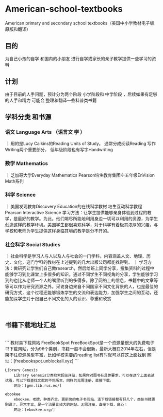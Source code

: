 # American-school-textbooks

  American primary and secondary school textbooks（美国中小学教材电子版原版和翻译）

## 目的

  为自己小孩的自学 和国内的小朋友 进行自学或家长的亲子教学提供一些学习的资料
<br/>

## 计划

  由于目前的人手问题，预计分为两个阶段  小学阶段和 中学阶段  ，后续如果有足够的人手和精力 可能会 整理和翻译一些科普类书籍
<br/>

## 学科分类 和书源

 ### 语文    Language Arts  （语言文 学  ）

｜ 用的是Lucy Calkins的Reading Units of Study。
    通常分成阅读Reading
    写作Writing两个重要部分，
    低年级阶段也有写字Handwriting

### 数学        Mathematics

｜ 芝加哥大学Everyday Mathematics     Pearson培生教育集团K-五年级EnVision Math系列

### 科学        Science

｜ 美国发现教育Discovery Education的在线科学教材      培生互动科学教程Pearson Interactive Science
    学习方法：让学生提供能够亲身体验到过程的教学，是最好的教学。为此，他们竭尽所能地利用身边一切可以利用的资源，为学生创造这样的教学环境。美国学生都很喜欢科学，对于科学有着极其浓厚的兴趣，与学校和老师为学生提供这样身临其境的教学是分不开的。

### 社会科学    Social Studies

｜ 社会科学是学习人与人以及人与社会的一门学科，内容涵盖人文、地理、历史、文化，这门学科的教材在上述提到的几大出版公司都能找得到。
｜ 
     学习方法：做研究让学生们自己做research，然后给班上同学分享，搜集资料的过程中能够学习到比课堂上多很多的知识，通过不同学生不同视角的分享，学生能够学习到的也比从老师一个人的嘴里听到的多得多。除了网络上的信息，书籍中的文章等等可以作为研究资源之外，采访身边来自不同国家不同文化背景的人，也是最佳的研究方式，这个过程还能够锻炼学生的交流和表达能力，加强学生之间的互动，还能加深学生对于跟自己不同文化的人的认识、尊重和欣赏

<br/>

## 书籍下载地址汇总
<br/>
```
教材类下载网站 FreeBookSpot
    FreeBookSpot是一个资源量很大的免费电子书下载网站，分为96个类别，书籍一般不会很新，最新大概在2014年左右，但是架不住资源类型丰富，比如学校需要的reading list有时就可以在这上面找到
    网址：[freebookspot.unblockall.xyz]
```

```
Library Genesis
    Library Genesis分类检索超级详细，如果你对图书有具体要求，可以在这个上面去试试看，可以下载查找文献的不同版本，同样的无需注册，直接下载。
    网址：[gen.lib.rus.ec/]

ebookee
    ebookee，老牌，种类齐全，更新快的电子书网站，连下载链接都有好几个，类似书籍更别说了。异常丰富，是一个流量比较大的网站。无需注册，直接下载，良心！
    网址：[ebookee.org/]
```
